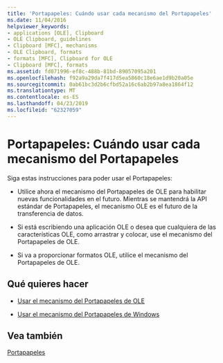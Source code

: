 ```yaml
---
title: 'Portapapeles: Cuándo usar cada mecanismo del Portapapeles'
ms.date: 11/04/2016
helpviewer_keywords:
- applications [OLE], Clipboard
- OLE Clipboard, guidelines
- Clipboard [MFC], mechanisms
- OLE Clipboard, formats
- formats [MFC], Clipboard for OLE
- Clipboard [MFC], formats
ms.assetid: fd071996-ef8c-488b-81bd-89057095a201
ms.openlocfilehash: f92a9a29da7f417d5ea5860c18e6ae1d9b20a05e
ms.sourcegitcommit: 0ab61bc3d2b6cfbd52a16c6ab2b97a8ea1864f12
ms.translationtype: MT
ms.contentlocale: es-ES
ms.lasthandoff: 04/23/2019
ms.locfileid: "62327059"
---
```

# <a name="clipboard-when-to-use-each-clipboard-mechanism"></a>Portapapeles: Cuándo usar cada mecanismo del Portapapeles

Siga estas instrucciones para poder usar el Portapapeles:

- Utilice ahora el mecanismo del Portapapeles de OLE para habilitar nuevas funcionalidades en el futuro. Mientras se mantendrá la API estándar de Portapapeles, el mecanismo OLE es el futuro de la transferencia de datos.

- Si está escribiendo una aplicación OLE o desea que cualquiera de las características OLE, como arrastrar y colocar, use el mecanismo del Portapapeles de OLE.

- Si va a proporcionar formatos OLE, utilice el mecanismo del Portapapeles de OLE.

## <a name="what-do-you-want-to-do"></a>Qué quieres hacer

- [Usar el mecanismo del Portapapeles de OLE](../mfc/clipboard-using-the-ole-clipboard-mechanism.md)

- [Usar el mecanismo del Portapapeles de Windows](../mfc/clipboard-using-the-windows-clipboard.md)

## <a name="see-also"></a>Vea también

[Portapapeles](../mfc/clipboard.md)
